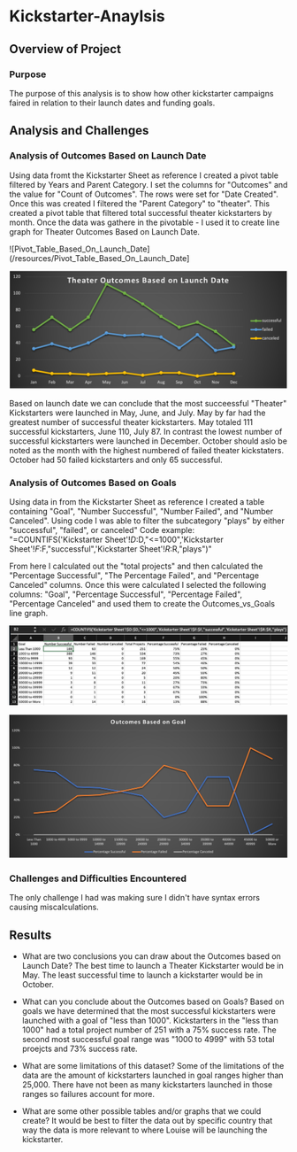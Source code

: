# Kickstarter-Anaylsis

## Overview of Project

### Purpose
The purpose of this analysis is to show how other kickstarter campaigns faired in relation to their launch dates and funding goals.

## Analysis and Challenges

### Analysis of Outcomes Based on Launch Date
Using data fromt the Kickstarter Sheet as reference I created a pivot table filtered by Years and Parent Category. I set the columns for "Outcomes" and the value for "Count of Outcomes". The rows were set for "Date Created". Once this was created I filtered the "Parent Category" to "theater". This created a pivot table that filtered total successful theater kickstarters by month. Once the data was gathere in the pivotable - I used it to create line graph for Theater Outcomes Based on Launch Date.

![Pivot_Table_Based_On_Launch_Date](/resources/Pivot_Table_Based_On_Launch_Date]

![Theater_Outcomes_vs_Launch.png](/resources/Theater_Outcomes_vs_Launch.png)


Based on launch date we can conclude that the most succeessful "Theater" Kickstarters were launched in May, June, and July. May by far had the greatest number of successful theater kickstarters. May totaled 111 successful kickstarters, June 110, July 87. In contrast the lowest number of successful kickstarters were launched in December. 
October should aslo be noted as the month with the highest numbered of failed theater kickstaters. October had 50 failed kickstarters and only 65 successful.

### Analysis of Outcomes Based on Goals
Using data in from the Kickstarter Sheet as reference I created a table containing "Goal", "Number Successful", "Number Failed", and "Number Canceled". Using code I was able to filter the subcategory "plays" by either "successful", "failed", or canceled"
Code example: 
"=COUNTIFS('Kickstarter Sheet'!$D:$D,"<=1000",'Kickstarter Sheet'!$F:$F,"successful",'Kickstarter Sheet'!$R:$R,"plays")"

From here I calculated out the "total projects" and then calculated the "Percentage Successful", "The Percentage Failed", and "Percentage Canceled" columns. Once this were calculated I selected the following columns: "Goal", "Percentage Successful", "Percentage Failed", "Percentage Canceled" and used them to create the Outcomes_vs_Goals line graph.

![Grid_Outcomes_Based_On_Goals.png](/resources/Grid_Outcomes_Based_On_Goals.png)

![/Outcomes_vs_Goals.png](/resources/Outcomes_vs_Goals.png)


### Challenges and Difficulties Encountered
The only challenge I had was making sure I didn't have syntax errors causing miscalculations.

## Results

- What are two conclusions you can draw about the Outcomes based on Launch Date?
The best time to launch a Theater Kickstarter would be in May. 
The least successful time to launch a kickstarter would be in October.

- What can you conclude about the Outcomes based on Goals?
Based on goals we have determined that the most successful kickstarters were launched with a goal of "less than 1000". Kickstarters in the "less than 1000" had a total project number of 251 with a 75% success rate. The second most successful goal range was "1000 to 4999" with 53 total proejcts and 73% success rate.

- What are some limitations of this dataset?
Some of the limitations of the data are the amount of kickstarters launched in goal ranges higher than 25,000. There have not been as many kickstarters launched in those ranges so failures account for more. 

- What are some other possible tables and/or graphs that we could create?
It would be best to filter the data out by specific country that way the data is more relevant to where Louise will be launching the kickstarter.
